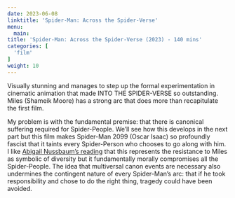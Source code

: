 ```yaml
---
date: 2023-06-08
linktitle: 'Spider-Man: Across the Spider-Verse'
menu:
  main:
title: 'Spider-Man: Across the Spider-Verse (2023) - 140 mins'
categories: [
  'film'
]
weight: 10
---
```


Visually stunning and manages to step up the formal experimentation in cinematic animation that made INTO THE SPIDER-VERSE so outstanding. Miles (Shameik Moore) has a strong arc that does more than recapitulate the first film.

My problem is with the fundamental premise: that there is canonical suffering required for Spider-People. We’ll see how this develops in the next part but this film makes Spider-Man 2099 (Oscar Isaac) so profoundly fascist that it taints every Spider-Person who chooses to go along with him. I like [Abigail Nussbaum’s reading](https://wrongquestions.blogspot.com/2023/06/five-things-i-loved-in-spider-man.html) that this represents the resistance to Miles as symbolic of diversity but it fundamentally morally compromises all the Spider-People. The idea that multiversal canon events are necessary also undermines the contingent nature of every Spider-Man’s arc: that if he took responsibility and chose to do the right thing, tragedy could have been avoided. 

